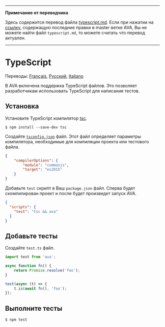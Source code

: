 ___
**Примечание от переводчика**

Здесь содержится перевод файла [typescript.md](https://github.com/sindresorhus/ava/blob/master/docs/recipes/typescript.md). Если при нажатии на [ссылку](https://github.com/sindresorhus/ava/compare/8e2f3dca177a4283ad882596d3c1425cabb998ef...master#diff-60cce07a584082115d230f2e3d571ad6), содержащую последние правки в master ветке AVA, Вы не можете найти файл `typescript.md`, то можете считать что перевод актуален.
___
# TypeScript

Переводы: [Français](https://github.com/sindresorhus/ava-docs/blob/master/fr_FR/docs/recipes/typescript.md), [Русский](https://github.com/sindresorhus/ava-docs/blob/master/ru_RU/docs/recipes/typescript.md), [Italiano](https://github.com/sindresorhus/ava-docs/blob/master/it_IT/recipes/typescript.md)

В AVA включена поддержка TypeScript файлов. Это позволяет разработчикам использовать TypeScript для написания тестов.

## Установка

Установите TypeScript компилятор [tsc](https://github.com/Microsoft/TypeScript).

```
$ npm install --save-dev tsc
```

Создайте [`tsconfig.json`](https://github.com/Microsoft/TypeScript/wiki/tsconfig.json) файл. Этот файл определяет параметры компилятора, необходимые для компиляции проекта или тестового файла.

```json
{
	"compilerOptions": {
		"module": "commonjs",
		"target": "es2015"
	}
}
```

Добавьте `test` скрипт в Ваш `package.json` файл. Сперва будет скомпилирован проект и после будет произведет запуск AVA.

```json
{
  "scripts": {
    "test": "tsc && ava"
  }
}
```


## Добавьте тесты

Создайте `test.ts` файл.

```ts
import test from 'ava';

async function fn() {
    return Promise.resolve('foo');
}

test(async (t) => {
    t.is(await fn(), 'foo');
});
```


## Выполните тесты

```
$ npm test
```
